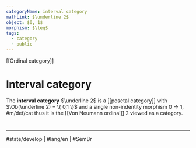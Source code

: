 ```yaml
---
categoryName: interval category
mathLink: $\underline 2$
object: $0, 1$
morphism: $\leq$
tags:
  - category
  - public
---
```

[[Ordinal category]]
# Interval category

The **interval category** $\underline 2$ is a [[posetal category]] with $\Ob(\underline 2) = \{ 0,1 \}$ and a single non-indentity morphism $0 \to 1$, #m/def/cat 
thus it is the [[Von Neumann ordinal]] $2$ viewed as a category.

#
---
#state/develop | #lang/en | #SemBr
